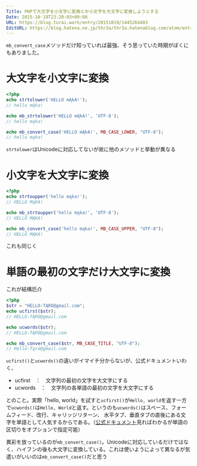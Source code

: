 ```yaml
---
Title: PHPで大文字を小文字に変換とか小文字を大文字に変換しようとする
Date: 2015-10-19T23:20:03+09:00
URL: https://blog.turai.work/entry/20151019/1445264403
EditURL: https://blog.hatena.ne.jp/thr3a/thr3a.hatenablog.com/atom/entry/6653458415125165425
---
```


`mb_convert_case`メソッドだけ知っていれば最強、そう思っていた時期がぼくにもありました。

# 大文字を小文字に変換
```php
<?php
echo strtolower('HELLO mĄkA!');
// hello mĄka!

echo mb_strtolower('HELLO mĄkA!', 'UTF-8');
// hello mąka!

echo mb_convert_case('HELLO mĄkA!', MB_CASE_LOWER, "UTF-8");
// hello mąka!
```

`strtolower`はUnicodeに対応してないが故に他のメソッドと挙動が異なる

# 小文字を大文字に変換
```php
<?php
echo strtoupper('hello mąka!');
// HELLO MąKA!

echo mb_strtoupper('hello mąka!', 'UTF-8');
// HELLO MĄKA!

echo mb_convert_case('hello mąka!', MB_CASE_UPPER, "UTF-8");
// HELLO MĄKA!
```

これも同じく

# 単語の最初の文字だけ大文字に変換

これが結構厄介
```php
<?php
$str = "HELLO-TĄRO@gmail.com";
echo ucfirst($str);
// HELLO-TĄRO@gmail.com

echo ucwords($str);
// HELLO-TĄRO@gmail.com

echo mb_convert_case($str, MB_CASE_TITLE, "UTF-8");
// Hello-Tąro@gmail.com
```

`ucfirst()`と`ucwords()`の違いがイマイチ分からないが、公式ドキュメントいわく、

- ucfirst　：　文字列の最初の文字を大文字にする
- ucwords　：　文字列の各単語の最初の文字を大文字にする

とのこと。実際「hello, world」を試すと`ucfirst()`が`Hello, world`を返す一方で`ucwords()`は`Hello, World`と返す。というのも`ucwords()`はスペース、フォームフィード、改行、キャリッジリターン、 水平タブ、垂直タブの直後にある文字を単語として人気するからである。（[公式ドキュメント](http://php.net/manual/ja/function.ucwords.php)見ればわかるが単語の区切りをオプションで指定可能）

異彩を放っているのが`mb_convert_case()`。Unicodeに対応しているだけではなく、ハイフンの後も大文字に変換している。これは使いようによって異なるが気遣いがいいのは`mb_convert_case()`だと思う
